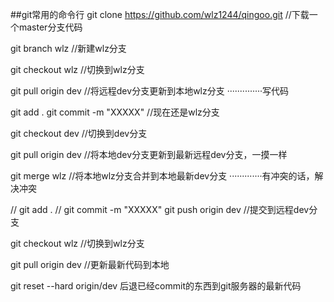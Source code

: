 
##git常用的命令行
git clone https://github.com/wlz1244/qingoo.git   //下载一个master分支代码 

git branch wlz  //新建wlz分支

git checkout wlz  //切换到wlz分支

git pull origin dev //将远程dev分支更新到本地wlz分支
··············写代码

git add .
git commit -m "XXXXX"       //现在还是wlz分支

git checkout dev   //切换到dev分支

git pull origin dev  //将本地dev分支更新到最新远程dev分支，一摸一样

git merge wlz  //将本地wlz分支合并到本地最新dev分支
·············有冲突的话，解决冲突

// git add .
// git commit -m "XXXXX"
git push origin dev  //提交到远程dev分支

git checkout wlz  //切换到wlz分支

git pull origin dev //更新最新代码到本地

git reset --hard origin/dev      后退已经commit的东西到git服务器的最新代码